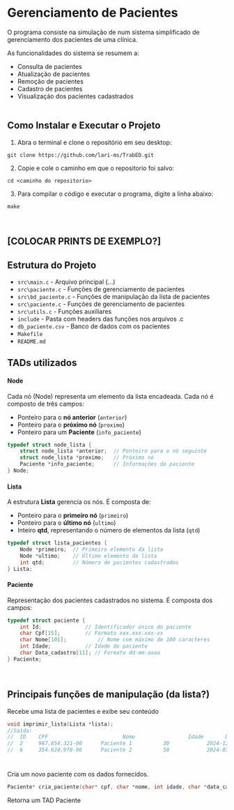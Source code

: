 # Gerenciamento de Pacientes
O programa consiste na simulação de num sistema simplificado de gerenciamento dos pacientes de uma clínica.

As funcionalidades do sistema se resumem a:
- Consulta de pacientes
- Atualização de pacientes
- Remoção de pacientes
- Cadastro de pacientes
- Visualização dos pacientes cadastrados
<br><br>

Como Instalar e Executar o Projeto
----------------------------------
1. Abra o terminal e clone o repositório em seu desktop: 
```cd
git clone https://github.com/lari-ms/TrabED.git
```
2. Copie e cole o caminho em que o repositorio foi salvo:
```
cd <caminho do repositorio>
```

3. Para compilar o código e executar o programa, digite a linha abaixo:
```cd
make
```
<br>

## [COLOCAR PRINTS DE EXEMPLO?]



## Estrutura do Projeto
- `src\main.c` - Arquivo principal (...)
- `src\paciente.c` - Funções de gerenciamento de pacientes
- `src\bd_paciente.c` - Funções de manipulação da lista de pacientes
- `src\paciente.c` - Funções de gerenciamento de pacientes
- `src\utils.c` - Funções auxiliares
- `include` - Pasta com headers das funções nos arquivos .c
- `db_paciente.csv` - Banco de dados com os pacientes
- `Makefile`
- `README.md`


## TADs utilizados
#### Node
Cada nó (Node) representa um elemento da lista encadeada. Cada nó é composto de três campos:
- Ponteiro para o **nó anterior** (`anterior`)
- Ponteiro para o **próximo nó** (`proximo`)
- Ponteiro para um **Paciente** (`info_paciente`)

```c
typedef struct node_lista {
    struct node_lista *anterior;  // Ponteiro para o nó seguinte
    struct node_lista *proximo;   // Próximo nó
    Paciente *info_paciente;      // Informações do paciente
} Node;
```


#### Lista
A estrutura **Lista** gerencia os nós. É composta de:
- Ponteiro para o **primeiro nó** (`primeiro`)
- Ponteiro para o **último nó** (`ultimo`)
- Inteiro **qtd**, representando o  número de elementos da lista (`qtd`)

```C
typedef struct lista_pacientes {
    Node *primeiro;  // Primeiro elemento da lista
    Node *ultimo;    // Último elemento da lista
    int qtd;         // Número de pacientes cadastrados
} Lista;
```


#### Paciente
Representação dos pacientes cadastrados no sistema. É composta dos campos:
```C
typedef struct paciente {
    int Id;              // Identificador único do paciente
    char Cpf[15];        // Formato xxx.xxx.xxx-xx
    char Nome[101];          // Nome com máximo de 100 caracteres
    int Idade;           // Idade do paciente
    char Data_cadastro[11]; // Formato dd-mm-aaaa
} Paciente;
```
<br>


## Principais funções de manipulação (da lista?)

Recebe uma lista de pacientes e exibe seu conteúdo
```C
void imprimir_lista(Lista *lista);
//Saída: 
//  ID    CPF                        Nome                 Idade       Data_Cadastro
//  2     987.654.321-00      Paciente 1          30            2024-12-02
//  6     354.624.978-06      Paciente 2          50            2024-07-10
```

#
Cria um novo paciente com os dados fornecidos.
```C
Paciente* cria_paciente(char* cpf, char *nome, int idade, char *data_cadastro, Lista* lista_pacientes)
```
Retorna um TAD Paciente<br><br>